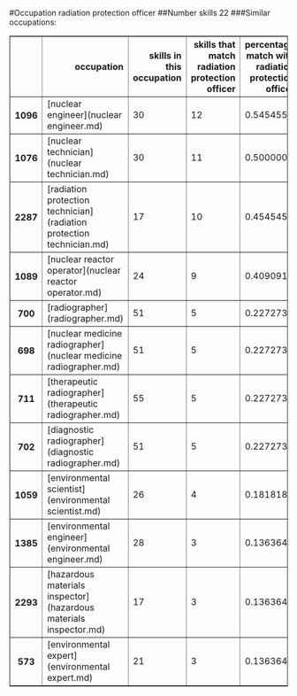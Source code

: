 #Occupation radiation protection officer
##Number skills 22
###Similar occupations:
<table border="1" class="dataframe">
  <thead>
    <tr style="text-align: right;">
      <th></th>
      <th>occupation</th>
      <th>skills in this occupation</th>
      <th>skills that match radiation protection officer</th>
      <th>percentage match with radiation protection officer</th>
      <th>skills not in radiation protection officer</th>
    </tr>
  </thead>
  <tbody>
    <tr>
      <th>1096</th>
      <td>[nuclear engineer](nuclear engineer.md)</td>
      <td>30</td>
      <td>12</td>
      <td>0.545455</td>
      <td>18</td>
    </tr>
    <tr>
      <th>1076</th>
      <td>[nuclear technician](nuclear technician.md)</td>
      <td>30</td>
      <td>11</td>
      <td>0.500000</td>
      <td>19</td>
    </tr>
    <tr>
      <th>2287</th>
      <td>[radiation protection technician](radiation protection technician.md)</td>
      <td>17</td>
      <td>10</td>
      <td>0.454545</td>
      <td>7</td>
    </tr>
    <tr>
      <th>1089</th>
      <td>[nuclear reactor operator](nuclear reactor operator.md)</td>
      <td>24</td>
      <td>9</td>
      <td>0.409091</td>
      <td>15</td>
    </tr>
    <tr>
      <th>700</th>
      <td>[radiographer](radiographer.md)</td>
      <td>51</td>
      <td>5</td>
      <td>0.227273</td>
      <td>46</td>
    </tr>
    <tr>
      <th>698</th>
      <td>[nuclear medicine radiographer](nuclear medicine radiographer.md)</td>
      <td>51</td>
      <td>5</td>
      <td>0.227273</td>
      <td>46</td>
    </tr>
    <tr>
      <th>711</th>
      <td>[therapeutic radiographer](therapeutic radiographer.md)</td>
      <td>55</td>
      <td>5</td>
      <td>0.227273</td>
      <td>50</td>
    </tr>
    <tr>
      <th>702</th>
      <td>[diagnostic radiographer](diagnostic radiographer.md)</td>
      <td>51</td>
      <td>5</td>
      <td>0.227273</td>
      <td>46</td>
    </tr>
    <tr>
      <th>1059</th>
      <td>[environmental scientist](environmental scientist.md)</td>
      <td>26</td>
      <td>4</td>
      <td>0.181818</td>
      <td>22</td>
    </tr>
    <tr>
      <th>1385</th>
      <td>[environmental engineer](environmental engineer.md)</td>
      <td>28</td>
      <td>3</td>
      <td>0.136364</td>
      <td>25</td>
    </tr>
    <tr>
      <th>2293</th>
      <td>[hazardous materials inspector](hazardous materials inspector.md)</td>
      <td>17</td>
      <td>3</td>
      <td>0.136364</td>
      <td>14</td>
    </tr>
    <tr>
      <th>573</th>
      <td>[environmental expert](environmental expert.md)</td>
      <td>21</td>
      <td>3</td>
      <td>0.136364</td>
      <td>18</td>
    </tr>
  </tbody>
</table>
